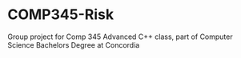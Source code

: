 # COMP345-Risk
Group project for Comp 345 Advanced C++ class, part of Computer Science Bachelors Degree at Concordia 
